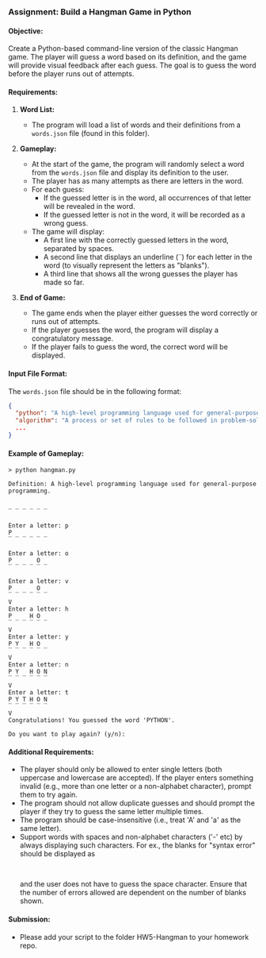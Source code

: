 ### Assignment: Build a Hangman Game in Python

#### Objective:
Create a Python-based command-line version of the classic Hangman game. The player will guess a word based on its definition, and the game will provide visual feedback after each guess. The goal is to guess the word before the player runs out of attempts.

#### Requirements:
1. **Word List:**
   - The program will load a list of words and their definitions from a `words.json` file (found in this folder).
   
2. **Gameplay:**
   - At the start of the game, the program will randomly select a word from the `words.json` file and display its definition to the user.
   - The player has as many attempts as there are letters in the word.
   - For each guess:
     - If the guessed letter is in the word, all occurrences of that letter will be revealed in the word.
     - If the guessed letter is not in the word, it will be recorded as a wrong guess.
   - The game will display:
     - A first line with the correctly guessed letters in the word, separated by spaces.
     - A second line that displays an underline (`‾`) for each letter in the word (to visually represent the letters as "blanks").
     - A third line that shows all the wrong guesses the player has made so far.
   
3. **End of Game:**
   - The game ends when the player either guesses the word correctly or runs out of attempts.
   - If the player guesses the word, the program will display a congratulatory message.
   - If the player fails to guess the word, the correct word will be displayed.

#### Input File Format:
The `words.json` file should be in the following format:
```json
{
  "python": "A high-level programming language used for general-purpose programming.",
  "algorithm": "A process or set of rules to be followed in problem-solving or calculation operations.",
  ...
}
```

#### Example of Gameplay:
```
> python hangman.py

Definition: A high-level programming language used for general-purpose programming.


‾ ‾ ‾ ‾ ‾ ‾

Enter a letter: p
P
‾ ‾ ‾ ‾ ‾ ‾

Enter a letter: o
P       O
‾ ‾ ‾ ‾ ‾ ‾

Enter a letter: v
P       O
‾ ‾ ‾ ‾ ‾ ‾
V
Enter a letter: h
P     H O
‾ ‾ ‾ ‾ ‾ ‾
V
Enter a letter: y
P Y   H O
‾ ‾ ‾ ‾ ‾ ‾
V
Enter a letter: n
P Y   H O N
‾ ‾ ‾ ‾ ‾ ‾
V
Enter a letter: t
P Y T H O N
‾ ‾ ‾ ‾ ‾ ‾
V
Congratulations! You guessed the word 'PYTHON'.

Do you want to play again? (y/n):
```

#### Additional Requirements:
- The player should only be allowed to enter single letters (both uppercase and lowercase are accepted). If the player enters something invalid (e.g., more than one letter or a non-alphabet character), prompt them to try again.
- The program should not allow duplicate guesses and should prompt the player if they try to guess the same letter multiple times.
- The program should be case-insensitive (i.e., treat 'A' and 'a' as the same letter).
- Support words with spaces and non-alphabet characters ('-' etc) by
always displaying such characters. For ex., the blanks for "syntax error" should be displayed as <pre>_ _ _ _ _ _   _ _ _ _ _</pre> and the user does not have to guess the space character. Ensure that the number of errors allowed are dependent on the number of blanks shown.

#### Submission:
- Please add your script to the folder HW5-Hangman to your homework repo.
